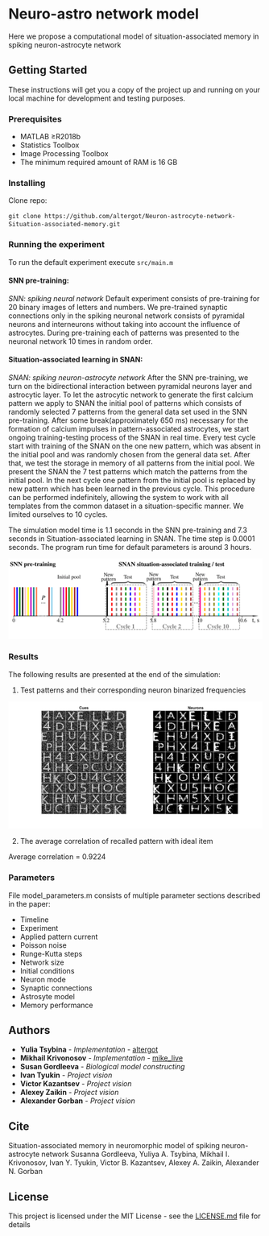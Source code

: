 
# Neuro-astro network model

Here we propose a computational model of situation-associated memory in spiking neuron-astrocyte network

## Getting Started

These instructions will get you a copy of the project up and running on your local machine for development and testing purposes.

### Prerequisites

- MATLAB ≥R2018b
- Statistics Toolbox
- Image Processing Toolbox
- The minimum required amount of RAM is 16 GB

### Installing

Clone repo:
```
git clone https://github.com/altergot/Neuron-astrocyte-network-Situation-associated-memory.git
```

### Running the experiment

To run the default experiment execute `src/main.m`

#### SNN pre-training:

*SNN: spiking neural network*
Default experiment consists of pre-training for 20 binary images of letters and numbers.
We pre-trained synaptic connections only in the spiking neuronal network consists of pyramidal neurons and interneurons without taking into account the influence of astrocytes. 
During pre-training each of patterns was presented to the neuronal network 10 times in random order.

#### Situation-associated learning in SNAN:

*SNAN: spiking neuron-astrocyte network*
After the SNN pre-training, we turn on the bidirectional interaction between pyramidal neurons layer and astrocytic layer.
To let the astrocytic network to generate the first calcium pattern we apply to SNAN the initial pool of patterns which consists of randomly selected 7 patterns from the general data set used in the SNN pre-training.
After some break(approximately 650 ms) necessary for the formation of calcium  impulses  in  pattern-associated  astrocytes,  we start ongoing training-testing process of the SNAN in real time. 
Every test cycle start with training of the SNAN on the one new pattern, which was absent in the initial pool and was randomly chosen from the general data set.
After that, we test the storage in memory of all patterns from the initial pool.  We present the SNAN the 7 test patterns which match the patterns from the initial pool.
In the next cycle one pattern from the initial pool is replaced by new pattern which has been learned in the previous cycle.
This procedure can be performed indefinitely, allowing the system to work with all templates from the common dataset in a situation-specific manner. We limited ourselves to 10 cycles.


The simulation model time is 1.1 seconds in the SNN pre-training and 7.3 seconds in Situation-associated learning in SNAN. The time step is 0.0001 seconds.
The program run time for default parameters is around 3 hours.

![response](/results/Training_Testing_Protocol.png "Training and Testing Protocol")

### Results

The following results are presented at the end of the simulation:

1. Test patterns and their corresponding neuron binarized frequencies

![response](/results/Test.png "Test")

2. The average correlation of recalled pattern with ideal item

Average correlation = 0.9224

### Parameters

File model_parameters.m consists of multiple parameter sections described in the paper:
- Timeline
- Experiment
- Applied pattern current
- Poisson noise
- Runge-Kutta steps
- Network size
- Initial conditions
- Neuron mode
- Synaptic connections
- Astrosyte model
- Memory performance

## Authors

* **Yulia Tsybina** - *Implementation* - [altergot](https://github.com/altergot)
* **Mikhail Krivonosov** - *Implementation* - [mike_live](https://github.com/mike_live)
* **Susan Gordleeva** - *Biological model constructing*
* **Ivan Tyukin** - *Project vision*
* **Victor Kazantsev** - *Project vision*
* **Alexey Zaikin** - *Project vision*
* **Alexander Gorban** - *Project vision*


## Cite

Situation-associated memory in neuromorphic model of spiking neuron-astrocyte network
Susanna Gordleeva, Yuliya A. Tsybina, Mikhail I. Krivonosov, Ivan Y. Tyukin, Victor B. Kazantsev, Alexey A. Zaikin, Alexander N. Gorban

## License

This project is licensed under the MIT License - see the [LICENSE.md](LICENSE.md) file for details
